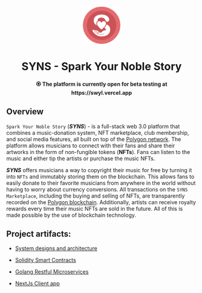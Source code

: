 <p align="center">
<br />
<a href="https://github.com/SWYLy"><img src="https://github.com/SWYLy/materials/blob/master/logo.svg?raw=true" width="100" alt=""/></a>
<h1 align="center">SYNS - Spark Your Noble Story</h1>
<h4 align="center"> 🏵️ The platform is currently open for beta testing at https://swyl.vercel.app</h4>
</p>

## Overview
`Spark Your Noble Story` (***SYNS***) - is a full-stack web 3.0 platform that combines a music-donation system, NFT marketplace, club membership, and social media features, all built on top of the [Polygon network](https://polygon.technology/matic-token/). The platform allows musicians to connect with their fans and share their artworks in the form of non-fungible tokens (****NFTs****). Fans can listen to the music and either tip the artists or purchase the music NFTs.

***SYNS*** offers musicians a way to copyright their music for free by turning it into `NFTs` and immutably storing them on the blockchain. This allows fans to easily donate to their favorite musicians from anywhere in the world without having to worry about currency conversions. All transactions on the `SYNS Marketplace`, including the buying and selling of NFTs, are transparently recorded on the [Polygon blockchain](https://polygon.technology/matic-token/). Additionally, artists can receive royalty rewards every time their music NFTs are sold in the future. All of this is made possible by the use of blockchain technology.

## Project artifacts:
  - [System designs and architecture](https://github.com/syns-platofrm/materials)

  - [Solidity Smart Contracts](https://github.com/syns-platofrm/contracts)
  
  - [Golang Restful Microservices](https://github.com/syns-platofrm/servers)
  
  - [NextJs Client app](https://github.com/syns-platofrm/client)
